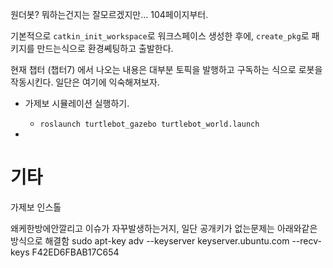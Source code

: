 원더봇? 뭐하는건지는 잘모르겠지만... 104페이지부터.

기본적으로 `catkin_init_workspace`로 워크스페이스 생성한 후에, `create_pkg`로 패키지를 만드는식으로 환경쎼팅하고 출발한다.


현재 챕터 (챕터7) 에서 나오는 내용은 대부분 토픽을 발행하고 구독하는 식으로 로봇을 작동시킨다. 일단은 여기에 익숙해져보자.


- 가제보 시뮬레이션 실행하기.
  - `roslaunch turtlebot_gazebo turtlebot_world.launch`

-

# 기타

가제보 인스톨

왜케한방에안깔리고 이슈가 자꾸발생하는거지, 일단 공개키가 없는문제는 아래와같은 방식으로 해결함
sudo apt-key adv --keyserver keyserver.ubuntu.com --recv-keys F42ED6FBAB17C654
